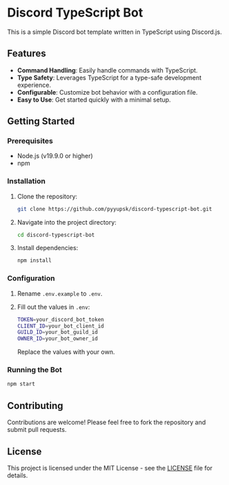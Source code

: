 # Discord TypeScript Bot

This is a simple Discord bot template written in TypeScript using Discord.js.

## Features

-   **Command Handling**: Easily handle commands with TypeScript.
-   **Type Safety**: Leverages TypeScript for a type-safe development experience.
-   **Configurable**: Customize bot behavior with a configuration file.
-   **Easy to Use**: Get started quickly with a minimal setup.

## Getting Started

### Prerequisites

-   Node.js (v19.9.0 or higher)
-   npm

### Installation

1. Clone the repository:

    ```bash
    git clone https://github.com/pyyupsk/discord-typescript-bot.git
    ```

2. Navigate into the project directory:

    ```bash
    cd discord-typescript-bot
    ```

3. Install dependencies:

    ```bash
    npm install
    ```

### Configuration

1. Rename `.env.example` to `.env`.
2. Fill out the values in `.env`:

    ```bash
    TOKEN=your_discord_bot_token
    CLIENT_ID=your_bot_client_id
    GUILD_ID=your_bot_guild_id
    OWNER_ID=your_bot_owner_id
    ```

    Replace the values with your own.

### Running the Bot

```bash
npm start
```

## Contributing

Contributions are welcome! Please feel free to fork the repository and submit pull requests.

## License

This project is licensed under the MIT License - see the [LICENSE](LICENSE) file for details.
